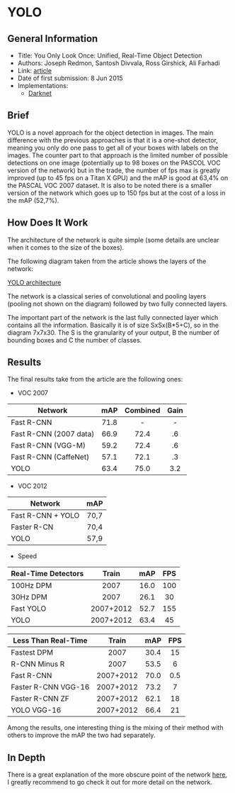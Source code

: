 # YOLO

## General Information

- Title: You Only Look Once: Unified, Real-Time Object Detection
- Authors: Joseph Redmon, Santosh Divvala, Ross Girshick, Ali Farhadi
- Link: [article](https://arxiv.org/abs/1506.02640)
- Date of first submission: 8 Jun 2015
- Implementations:
    - [Darknet](https://github.com/pjreddie/darknet)

## Brief

YOLO is a novel approach for the object detection in images. The main difference with the previous approaches is that it is a one-shot detector, meaning you only do one pass to get all of your boxes with labels on the images. The counter part to that approach is the limited number of possible detections on one image (potentially up to 98 boxes on the PASCOL VOC version of the network) but in the trade, the number of fps max is greatly improved (up to 45 fps on a Titan X GPU) and the mAP is good at 63,4% on the PASCAL VOC 2007 dataset. It is also to be noted there is a smaller version of the network which goes up to 150 fps but at the cost of a loss in the mAP (52,7%).

## How Does It Work

The architecture of the network is quite simple (some details are unclear when it comes to the size of the boxes).

The following diagram taken from the article shows the layers of the network:

[YOLO architecture](https://raw.githubusercontent.com/D3lt4lph4/papers/master/docs/images/imageclassif/yolo/network.png "YOLO")

The network is a classical series of convolutional and pooling layers (pooling not shown on the diagram) followed by two fully connected layers.

The important part of the network is the last fully connected layer which contains all the information. Basically it is of size SxSx(B*5+C), so in the diagram 7x7x30. The S is the granularity of your output, B the number of bounding boxes and C the number of classes.

## Results

The final results take from the article are the following ones:

- VOC 2007

| Network | mAP | Combined | Gain |
|---------|:---:|:--------:|:----:|
| Fast R-CNN | 71.8 | - | - |
| Fast R-CNN (2007 data) | 66.9 | 72.4| .6 |
| Fast R-CNN (VGG-M) | 59.2 | 72.4 | .6 |
| Fast R-CNN (CaffeNet) | 57.1 | 72.1 | .3 |
| YOLO | 63.4 | 75.0 | 3.2 |

- VOC 2012

| Network | mAP |
|---------|:---:|
| Fast R-CNN + YOLO | 70,7 |
| Faster R-CN | 70,4 |
| YOLO | 57,9 |

- Speed

| Real-Time Detectors | Train | mAP | FPS |
|---------------------|:-----:|:---:|:---:|
| 100Hz DPM | 2007 | 16.0 | 100 |
| 30Hz DPM | 2007 | 26.1 | 30 |
| Fast YOLO | 2007+2012 | 52.7 | 155 |
| YOLO | 2007+2012 | 63.4 | 45|

| Less Than Real-Time | Train | mAP | FPS |
|---------------------|:-----:|:---:|:---:|
| Fastest DPM | 2007 | 30.4 | 15 |
| R-CNN Minus R | 2007 | 53.5 | 6 |
| Fast R-CNN | 2007+2012 | 70.0 | 0.5 |
| Faster R-CNN VGG-16 | 2007+2012 | 73.2 | 7 |
| Faster R-CNN ZF | 2007+2012 | 62.1 | 18 |
| YOLO VGG-16 | 2007+2012 | 66.4 | 21 |

Among the results, one interesting thing is the mixing of their method with others to improve the mAP the two had separately.

## In Depth

There is a great explanation of the more obscure point of the network [here](http://christopher5106.github.io/object/detectors/2017/08/10/bounding-box-object-detectors-understanding-yolo.html), I greatly recommend to go check it out for more detail on the network.